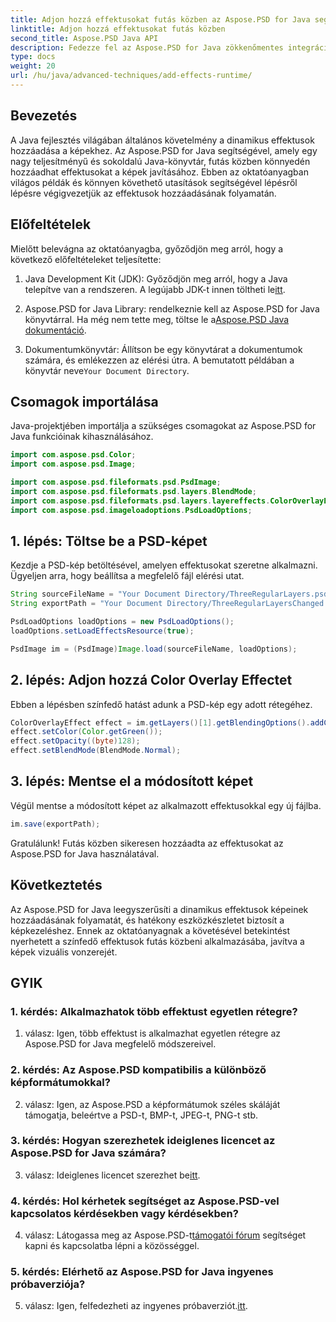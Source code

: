 ```yaml
---
title: Adjon hozzá effektusokat futás közben az Aspose.PSD for Java segítségével
linktitle: Adjon hozzá effektusokat futás közben
second_title: Aspose.PSD Java API
description: Fedezze fel az Aspose.PSD for Java zökkenőmentes integrációját, hogy dinamikusan lenyűgöző hatásokat adjon a képekhez. Emelje fel Java fejlesztését ezzel az intuitív oktatóanyaggal.
type: docs
weight: 20
url: /hu/java/advanced-techniques/add-effects-runtime/
---
```

## Bevezetés

A Java fejlesztés világában általános követelmény a dinamikus effektusok hozzáadása a képekhez. Az Aspose.PSD for Java segítségével, amely egy nagy teljesítményű és sokoldalú Java-könyvtár, futás közben könnyedén hozzáadhat effektusokat a képek javításához. Ebben az oktatóanyagban világos példák és könnyen követhető utasítások segítségével lépésről lépésre végigvezetjük az effektusok hozzáadásának folyamatán.

## Előfeltételek

Mielőtt belevágna az oktatóanyagba, győződjön meg arról, hogy a következő előfeltételeket teljesítette:

1.  Java Development Kit (JDK): Győződjön meg arról, hogy a Java telepítve van a rendszeren. A legújabb JDK-t innen töltheti le[itt](https://www.oracle.com/java/technologies/javase-downloads.html).

2.  Aspose.PSD for Java Library: rendelkeznie kell az Aspose.PSD for Java könyvtárral. Ha még nem tette meg, töltse le a[Aspose.PSD Java dokumentáció](https://reference.aspose.com/psd/java/).

3. Dokumentumkönyvtár: Állítson be egy könyvtárat a dokumentumok számára, és emlékezzen az elérési útra. A bemutatott példában a könyvtár neve`Your Document Directory`.

## Csomagok importálása

Java-projektjében importálja a szükséges csomagokat az Aspose.PSD for Java funkcióinak kihasználásához.

```java
import com.aspose.psd.Color;
import com.aspose.psd.Image;

import com.aspose.psd.fileformats.psd.PsdImage;
import com.aspose.psd.fileformats.psd.layers.BlendMode;
import com.aspose.psd.fileformats.psd.layers.layereffects.ColorOverlayEffect;
import com.aspose.psd.imageloadoptions.PsdLoadOptions;
```

## 1. lépés: Töltse be a PSD-képet

Kezdje a PSD-kép betöltésével, amelyen effektusokat szeretne alkalmazni. Ügyeljen arra, hogy beállítsa a megfelelő fájl elérési utat.

```java
String sourceFileName = "Your Document Directory/ThreeRegularLayers.psd";
String exportPath = "Your Document Directory/ThreeRegularLayersChanged.psd";

PsdLoadOptions loadOptions = new PsdLoadOptions();
loadOptions.setLoadEffectsResource(true);

PsdImage im = (PsdImage)Image.load(sourceFileName, loadOptions);
```

## 2. lépés: Adjon hozzá Color Overlay Effectet

Ebben a lépésben színfedő hatást adunk a PSD-kép egy adott rétegéhez.

```java
ColorOverlayEffect effect = im.getLayers()[1].getBlendingOptions().addColorOverlay();
effect.setColor(Color.getGreen());
effect.setOpacity((byte)128);
effect.setBlendMode(BlendMode.Normal);
```

## 3. lépés: Mentse el a módosított képet

Végül mentse a módosított képet az alkalmazott effektusokkal egy új fájlba.

```java
im.save(exportPath);
```

Gratulálunk! Futás közben sikeresen hozzáadta az effektusokat az Aspose.PSD for Java használatával.

## Következtetés

Az Aspose.PSD for Java leegyszerűsíti a dinamikus effektusok képeinek hozzáadásának folyamatát, és hatékony eszközkészletet biztosít a képkezeléshez. Ennek az oktatóanyagnak a követésével betekintést nyerhetett a színfedő effektusok futás közbeni alkalmazásába, javítva a képek vizuális vonzerejét.

## GYIK

### 1. kérdés: Alkalmazhatok több effektust egyetlen rétegre?

1. válasz: Igen, több effektust is alkalmazhat egyetlen rétegre az Aspose.PSD for Java megfelelő módszereivel.

### 2. kérdés: Az Aspose.PSD kompatibilis a különböző képformátumokkal?

2. válasz: Igen, az Aspose.PSD a képformátumok széles skáláját támogatja, beleértve a PSD-t, BMP-t, JPEG-t, PNG-t stb.

### 3. kérdés: Hogyan szerezhetek ideiglenes licencet az Aspose.PSD for Java számára?

 3. válasz: Ideiglenes licencet szerezhet be[itt](https://purchase.aspose.com/temporary-license/).

### 4. kérdés: Hol kérhetek segítséget az Aspose.PSD-vel kapcsolatos kérdésekben vagy kérdésekben?

 4. válasz: Látogassa meg az Aspose.PSD-t[támogatói fórum](https://forum.aspose.com/c/psd/34) segítséget kapni és kapcsolatba lépni a közösséggel.

### 5. kérdés: Elérhető az Aspose.PSD for Java ingyenes próbaverziója?

 5. válasz: Igen, felfedezheti az ingyenes próbaverziót.[itt](https://releases.aspose.com/).